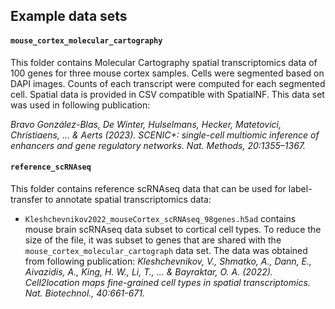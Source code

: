 ## Example data sets

#### `mouse_cortex_molecular_cartography`

This folder contains Molecular Cartography spatial transcriptomics data of 100 genes for three mouse cortex samples. Cells were segmented based on DAPI images. Counts of each transcript were computed for each segmented cell. Spatial data is provided in CSV compatible with SpatialNF. This data set was used in following publication:

_Bravo González-Blas, De Winter, Hulselmans, Hecker, Matetovici, Christiaens, ... & Aerts (2023). SCENIC+: single-cell multiomic inference of enhancers and gene regulatory networks. Nat. Methods, 20:1355–1367._


#### `reference_scRNAseq`

This folder contains reference scRNAseq data that can be used for label-transfer to annotate spatial transcriptomics data:

- `Kleshchevnikov2022_mouseCortex_scRNAseq_98genes.h5ad` contains mouse brain scRNAseq data subset to cortical cell types. To reduce the size of the file, it was subset to genes that are shared with the `mouse_cortex_molecular_cartograph` data set. The data was obtained from following publication:
_Kleshchevnikov, V., Shmatko, A., Dann, E., Aivazidis, A., King, H. W., Li, T., ... & Bayraktar, O. A. (2022). Cell2location maps fine-grained cell types in spatial transcriptomics. Nat. Biotechnol., 40:661-671._
